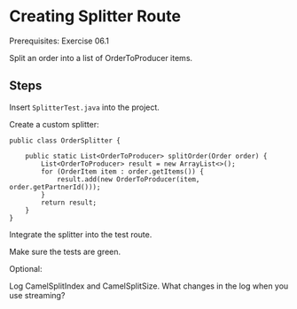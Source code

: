 Creating Splitter Route
=======================

Prerequisites: Exercise 06.1

Split an order into a list of OrderToProducer items.

Steps
-----

Insert `SplitterTest.java` into the project.

Create a custom splitter:

```
public class OrderSplitter {

    public static List<OrderToProducer> splitOrder(Order order) {
        List<OrderToProducer> result = new ArrayList<>();
        for (OrderItem item : order.getItems()) {
			result.add(new OrderToProducer(item, order.getPartnerId()));
		}
        return result;
    }
}
```

Integrate the splitter into the test route.

Make sure the tests are green.

Optional:

Log CamelSplitIndex and CamelSplitSize. What changes in the log when you use streaming?

